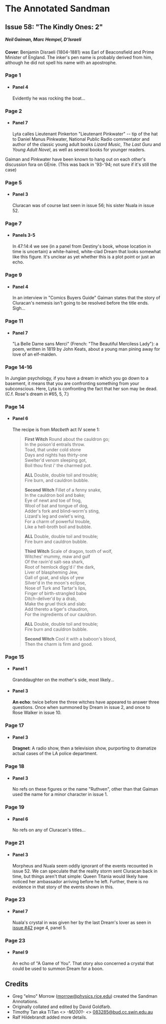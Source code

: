 # The Annotated Sandman

## Issue 58: "The Kindly Ones: 2"

##### Neil Gaiman, Marc Hempel, D'Israeli

**Cover**: Benjamin Disraeli (1804-1881) was Earl of Beaconsfield and Prime Minister of England. The inker's pen name is probably derived from him, although he did not spell his name with an apostrophe.

### Page 1

- #### Panel 4

  Evidently he was rocking the boat...

### Page 2

- #### Panel 7

  Lyta calles Lieutenant Pinkerton "Lieutenant Pinkwater" -- tip of the hat to Daniel Manus Pinkwater, National Public Radio commentator and author of the classic young adult books _Lizard Music_, _The Last Guru_ and _Young Adult Novel_, as well as several books for younger readers.

Gaiman and Pinkwater have been known to hang out on each other's discussion fora on GEnie. (This was back in '93-'94; not sure if it's still the case)

### Page 5

- #### Panel 3

  Cluracan was of course last seen in issue 56; his sister Nuala in issue 52.

### Page 7

- #### Panels 3-5

  In 47:14:4 we see (in a panel from Destiny's book, whose location in time is uncertain) a white-haired, white-clad Dream that looks somewhat like this figure. It's unclear as yet whether this is a plot point or just an echo.

### Page 9

- #### Panel 4

  In an interview in "Comics Buyers Guide" Gaiman states that the story of Cluracan's nemesis isn't going to be resolved before the title ends. Sigh...

### Page 11

- #### Panel 7

  "La Belle Dame sans Merci" (French: "The Beautiful Merciless Lady"): a poem, written in 1819 by John Keats, about a young man pining away for love of an elf-maiden.

### Page 14-16

In Jungian psychology, if you have a dream in which you go down to a basement, it means that you are confronting something from your subconscious. Here, Lyta is confronting the fact that her son may be dead. (C.f. Rose's dream in #65, 5, 7.)

### Page 14

- #### Panel 6

  The recipe is from _Macbeth_ act IV scene 1:

  > **First Witch** Round about the cauldron go;<br/>
  > In the poison'd entrails throw.<br/>
  > Toad, that under cold stone<br/>
  > Days and nights has thirty-one<br/>
  > Swelter'd venom sleeping got,<br/>
  > Boil thou first i' the charmed pot.<br/>
  >
  > **ALL** Double, double toil and trouble;<br/>
  > Fire burn, and cauldron bubble.<br/>
  >
  > **Second Witch** Fillet of a fenny snake,<br/>
  > In the cauldron boil and bake;<br/>
  > Eye of newt and toe of frog,<br/>
  > Wool of bat and tongue of dog,<br/>
  > Adder's fork and blind-worm's sting,<br/>
  > Lizard's leg and owlet's wing,<br/>
  > For a charm of powerful trouble,<br/>
  > Like a hell-broth boil and bubble.<br/>
  >
  > **ALL** Double, double toil and trouble;<br/>
  > Fire burn and cauldron bubble.<br/>
  >
  > **Third Witch** Scale of dragon, tooth of wolf,<br/>
  > Witches' mummy, maw and gulf<br/>
  > Of the ravin'd salt-sea shark,<br/>
  > Root of hemlock digg'd i' the dark,<br/>
  > Liver of blaspheming Jew,<br/>
  > Gall of goat, and slips of yew<br/>
  > Silver'd in the moon's eclipse,<br/>
  > Nose of Turk and Tartar's lips,<br/>
  > Finger of birth-strangled babe<br/>
  > Ditch-deliver'd by a drab,<br/>
  > Make the gruel thick and slab:<br/>
  > Add thereto a tiger's chaudron,<br/>
  > For the ingredients of our cauldron.<br/>
  >
  > **ALL** Double, double toil and trouble;<br/>
  > Fire burn and cauldron bubble.<br/>
  >
  > **Second Witch** Cool it with a baboon's blood,<br/>
  > Then the charm is firm and good.

### Page 15

- #### Panel 1

  Granddaughter on the mother's side, most likely...

- #### Panel 3

  **An echo**: twice before the three witches have appeared to answer three questions. Once when summoned by Dream in issue 2, and once to Rose Walker in issue 10.

### Page 17

- #### Panel 3

  **Dragnet**: A radio show, then a television show, purporting to dramatize actual cases of the LA police department.

### Page 18

- #### Panel 3

  No refs on these figures or the name "Ruthven", other than that Gaiman used the name for a minor character in issue 1.

### Page 19

- #### Panel 6

  No refs on any of Cluracan's titles...

### Page 21

- #### Panel 3

  Morpheus and Nuala seem oddly ignorant of the events recounted in issue 52. We can speculate that the reality storm sent Cluracan back in time, but things aren't that simple: Queen Titania would likely have noticed her ambassador arriving before he left. Further, there is no evidence in that story of the events shown in this.

### Page 23

- #### Panel 7

  Nuala's crystal in was given her by the last Dream's lover as seen in [issue #42](sandman.42.md) page 4, panel 5.

### Page 23

- #### Panel 9

  An echo of "A Game of You". That story also concerned a crystal that could be used to summon Dream for a boon.

## Credits

- Greg "elmo" Morrow (morrow@physics.rice.edu) created the Sandman Annotations.
- Originally collated and edited by David Goldfarb.
- Timothy Tan aka TiTan <_> -M2001- <_> 083285@bud.cc.swin.edu.au
- Ralf Hildebrandt added more details.
